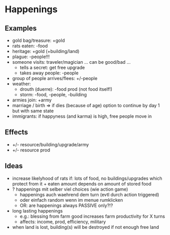 
# Happenings

## Examples

* gold bag/treasure: +gold
* rats eaten: -food
* heritage: +gold (+building/land)
* plague: -people!!!
* someone visits: traveler/magician ... can be good/bad ...
    * tells a secret: get free upgrade
    * takes away people: -people
* group of people arrives/flees: +/-people
* weather:
    * drouth (duerre): -food prod (not food itself!)
    * storm: -food, -people, -building
* armies join: +army
* marriage / birth => if dies (because of age) option to continue by day 1 but with same state
* immigrants: if happyness (and karma) is high, free people move in

## Effects

* +/- resource/building/upgrade/army
* +/- resource prod

## Ideas

* increase likelyhood of rats if: lots of food, no buildings/upgrades which protect from it + eaten amount depends on amount of stored food
* ? happenings mit selber viel choices (wie action game)
    - happenings auch waehrend dem turn (evtl durch action triggered)
    - oder einfach random wenn im menue rumklicken
    - OR: are happenings always PASSIVE only?!?
* long lasting happenings
    - e.g.: blessing from farm good increases farm productivity for X turns
    - affects: income, prod, efficiency, military
* when land is lost, building(s) will be destroyed if not enough free land
